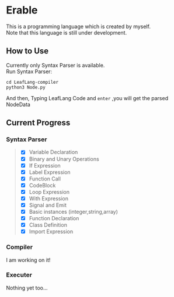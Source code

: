 # Erable
This is a programming language which is created by myself.  
Note that this language is still under development.  
## How to Use  
Currently only Syntax Parser is available.  
Run Syntax Parser:  
```shell
cd LeafLang-compiler
python3 Node.py
```
And then, Typing LeafLang Code and `enter` ,you will get the parsed NodeData
## Current Progress
### Syntax Parser
> - [x] Variable Declaration
> - [x] Binary and Unary Operations
> - [x] If Expression
> - [x] Label Expression
> - [x] Function Call
> - [x] CodeBlock
> - [x] Loop Expression
> - [x] With Expression
> - [x] Signal and Emit
> - [x] Basic instances (integer,string,array)
> - [x] Function Declaration
> - [x] Class Definition
> - [x] Import Expression
### Compiler
I am working on it!  
### Executer
Nothing yet too...  

